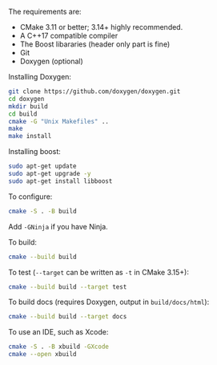 The requirements are:

* CMake 3.11 or better; 3.14+ highly recommended.
* A C++17 compatible compiler
* The Boost libararies (header only part is fine)
* Git
* Doxygen (optional)

Installing Doxygen:

```bash
git clone https://github.com/doxygen/doxygen.git
cd doxygen
mkdir build
cd build
cmake -G "Unix Makefiles" ..
make
make install
```

Installing boost:

```bash
sudo apt-get update
sudo apt-get upgrade -y
sudo apt-get install libboost
```

To configure:

```bash
cmake -S . -B build
```

Add `-GNinja` if you have Ninja.

To build:

```bash
cmake --build build
```

To test (`--target` can be written as `-t` in CMake 3.15+):

```bash
cmake --build build --target test
```

To build docs (requires Doxygen, output in `build/docs/html`):

```bash
cmake --build build --target docs
```

To use an IDE, such as Xcode:

```bash
cmake -S . -B xbuild -GXcode
cmake --open xbuild
```
